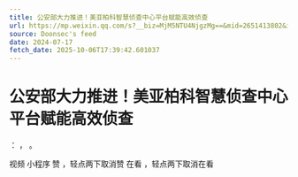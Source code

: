 ```yaml
---
title: 公安部大力推进！美亚柏科智慧侦查中心平台赋能高效侦查
url: https://mp.weixin.qq.com/s?__biz=MjM5NTU4NjgzMg==&mid=2651413802&idx=1&sn=bbb634aa13e74fd2dc49be3b009836f9
source: Doonsec's feed
date: 2024-07-17
fetch_date: 2025-10-06T17:39:42.601037
---
```


# 公安部大力推进！美亚柏科智慧侦查中心平台赋能高效侦查

：
，
。

视频
小程序
赞
，轻点两下取消赞
在看
，轻点两下取消在看